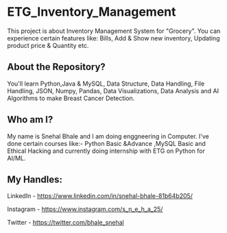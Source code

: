 # ETG_Inventory_Management
This project is about Inventory Management System for "Grocery". You can experience certain features like: Bills, Add &amp; Show new inventory, Updating product price &amp; Quantity etc.

## About the Repository?
You'll learn Python,Java & MySQL, Data Structure, Data Handling, File Handling, JSON, Numpy, Pandas, Data Visualizations, Data Analysis and AI Algorithms to make Breast Cancer Detection.

## Who am I?
My name is Snehal Bhale and I am doing enggneering in Computer. I've done certain courses like:- Python Basic &Advance ,MySQL Basic and Ethical Hacking and currently doing internship with ETG on Python for AI/ML.

## My Handles:
LinkedIn - https://www.linkedin.com/in/snehal-bhale-81b64b205/

Instagram - https://www.instagram.com/s_n_e_h_a_25/

Twitter - https://twitter.com/bhale_snehal 
